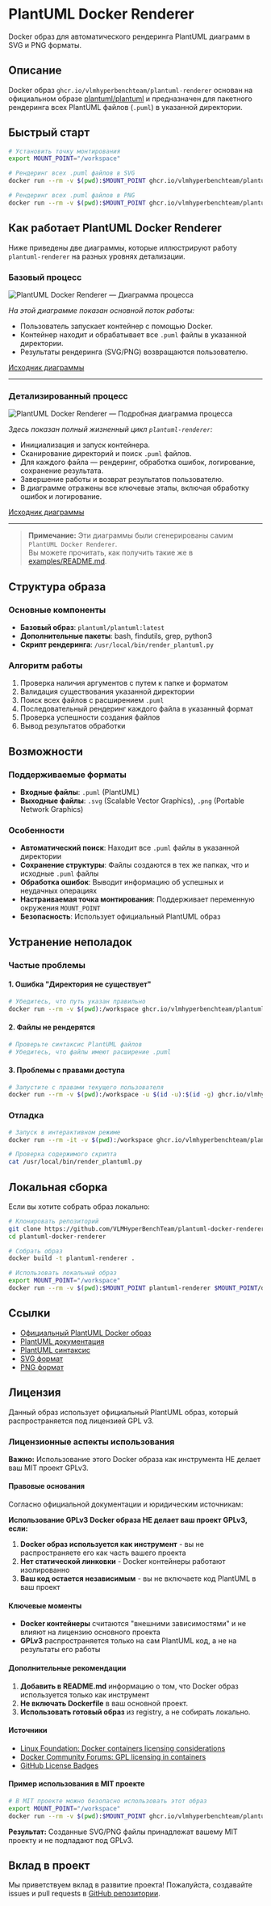 # PlantUML Docker Renderer

Docker образ для автоматического рендеринга PlantUML диаграмм в SVG и PNG форматы.

## Описание

Docker образ `ghcr.io/vlmhyperbenchteam/plantuml-renderer` основан на официальном образе [plantuml/plantuml](https://hub.docker.com/r/plantuml/plantuml) и предназначен для пакетного рендеринга всех PlantUML файлов (`.puml`) в указанной директории.

## Быстрый старт

```bash
# Установить точку монтирования
export MOUNT_POINT="/workspace"

# Рендеринг всех .puml файлов в SVG
docker run --rm -v $(pwd):$MOUNT_POINT ghcr.io/vlmhyperbenchteam/plantuml-renderer:latest $MOUNT_POINT/docs/architecture/diagrams svg

# Рендеринг всех .puml файлов в PNG
docker run --rm -v $(pwd):$MOUNT_POINT ghcr.io/vlmhyperbenchteam/plantuml-renderer:latest $MOUNT_POINT/docs/architecture/diagrams png
```

## Как работает PlantUML Docker Renderer

Ниже приведены две диаграммы, которые иллюстрируют работу `plantuml-renderer` на разных уровнях детализации.

### Базовый процесс

![PlantUML Docker Renderer — Диаграмма процесса](examples/process_simple.svg)

_На этой диаграмме показан основной поток работы:_
- Пользователь запускает контейнер с помощью Docker.
- Контейнер находит и обрабатывает все `.puml` файлы в указанной директории.
- Результаты рендеринга (SVG/PNG) возвращаются пользователю.

[Исходник диаграммы](examples/process_simple.puml)

---

### Детализированный процесс

![PlantUML Docker Renderer — Подробная диаграмма процесса](examples/process_detailed.svg)

_Здесь показан полный жизненный цикл `plantuml-renderer`:_
- Инициализация и запуск контейнера.
- Сканирование директорий и поиск `.puml` файлов.
- Для каждого файла — рендеринг, обработка ошибок, логирование, сохранение результата.
- Завершение работы и возврат результатов пользователю.
- В диаграмме отражены все ключевые этапы, включая обработку ошибок и логирование.

[Исходник диаграммы](examples/process_detailed.puml)

---

> **Примечание:**
> Эти диаграммы были сгенерированы самим `PlantUML Docker Renderer`.  
> Вы можете прочитать, как получить такие же в [examples/README.md](examples/README.md).

## Структура образа

### Основные компоненты

- **Базовый образ**: `plantuml/plantuml:latest`
- **Дополнительные пакеты**: bash, findutils, grep, python3
- **Скрипт рендеринга**: `/usr/local/bin/render_plantuml.py`

### Алгоритм работы

1. Проверка наличия аргументов с путем к папке и форматом
2. Валидация существования указанной директории
3. Поиск всех файлов с расширением `.puml`
4. Последовательный рендеринг каждого файла в указанный формат
5. Проверка успешности создания файлов
6. Вывод результатов обработки

## Возможности

### Поддерживаемые форматы

- **Входные файлы**: `.puml` (PlantUML)
- **Выходные файлы**: `.svg` (Scalable Vector Graphics), `.png` (Portable Network Graphics)

### Особенности

- **Автоматический поиск**: Находит все `.puml` файлы в указанной директории
- **Сохранение структуры**: Файлы создаются в тех же папках, что и исходные `.puml` файлы
- **Обработка ошибок**: Выводит информацию об успешных и неудачных операциях
- **Настраиваемая точка монтирования**: Поддерживает переменную окружения `MOUNT_POINT`
- **Безопасность**: Использует официальный PlantUML образ

## Устранение неполадок

### Частые проблемы

#### 1. Ошибка "Директория не существует"

```bash
# Убедитесь, что путь указан правильно
docker run --rm -v $(pwd):/workspace ghcr.io/vlmhyperbenchteam/plantuml-renderer:latest /workspace/correct/path/to/diagrams svg
```

#### 2. Файлы не рендерятся

```bash
# Проверьте синтаксис PlantUML файлов
# Убедитесь, что файлы имеют расширение .puml
```

#### 3. Проблемы с правами доступа

```bash
# Запустите с правами текущего пользователя
docker run --rm -v $(pwd):/workspace -u $(id -u):$(id -g) ghcr.io/vlmhyperbenchteam/plantuml-renderer:latest /workspace/docs/architecture/diagrams svg
```

### Отладка

```bash
# Запуск в интерактивном режиме
docker run --rm -it -v $(pwd):/workspace ghcr.io/vlmhyperbenchteam/plantuml-renderer:latest /bin/bash

# Проверка содержимого скрипта
cat /usr/local/bin/render_plantuml.py
```

## Локальная сборка

Если вы хотите собрать образ локально:

```bash
# Клонировать репозиторий
git clone https://github.com/VLMHyperBenchTeam/plantuml-docker-renderer.git
cd plantuml-docker-renderer

# Собрать образ
docker build -t plantuml-renderer .

# Использовать локальный образ
export MOUNT_POINT="/workspace"
docker run --rm -v $(pwd):$MOUNT_POINT plantuml-renderer $MOUNT_POINT/docs/architecture/diagrams svg
```

## Ссылки

- [Официальный PlantUML Docker образ](https://hub.docker.com/r/plantuml/plantuml)
- [PlantUML документация](https://plantuml.com/)
- [PlantUML синтаксис](https://plantuml.com/guide)
- [SVG формат](https://www.w3.org/Graphics/SVG/)
- [PNG формат](https://www.w3.org/Graphics/PNG/)

## Лицензия

Данный образ использует официальный PlantUML образ, который распространяется под лицензией GPL v3.

### Лицензионные аспекты использования

**Важно:** Использование этого Docker образа как инструмента НЕ делает ваш MIT проект GPLv3.

#### Правовые основания

Согласно официальной документации и юридическим источникам:

**Использование GPLv3 Docker образа НЕ делает ваш проект GPLv3, если:**

1. **Docker образ используется как инструмент** - вы не распространяете его как часть вашего проекта
2. **Нет статической линковки** - Docker контейнеры работают изолированно
3. **Ваш код остается независимым** - вы не включаете код PlantUML в ваш проект

#### Ключевые моменты

- **Docker контейнеры** считаются "внешними зависимостями" и не влияют на лицензию основного проекта
- **GPLv3** распространяется только на сам PlantUML код, а не на результаты его работы

#### Дополнительные рекомендации

1. **Добавить в README.md** информацию о том, что Docker образ используется только как инструмент
2. **Не включать Dockerfile** в ваш основной проект.
3. **Использовать готовый образ** из registry, а не собирать локально.

#### Источники

- [Linux Foundation: Docker containers licensing considerations](https://www.linuxfoundation.org/resources/publications/docker-containers-what-are-the-open-source-licensing-considerations)
- [Docker Community Forums: GPL licensing in containers](https://forums.docker.com/t/what-kind-of-software-license-applies-to-a-proprietary-software-installed-on-a-gpl-licensed-os-which-is-distributed-as-a-docker-image/6160)
- [GitHub License Badges](https://gist.github.com/lukas-h/2a5d00690736b4c3a7ba)

#### Пример использования в MIT проекте

```bash
# В MIT проекте можно безопасно использовать этот образ
export MOUNT_POINT="/workspace"
docker run --rm -v $(pwd):$MOUNT_POINT ghcr.io/vlmhyperbenchteam/plantuml-renderer:latest $MOUNT_POINT/docs/diagrams svg
```

**Результат:** Созданные SVG/PNG файлы принадлежат вашему MIT проекту и не подпадают под GPLv3.

## Вклад в проект

Мы приветствуем вклад в развитие проекта! Пожалуйста, создавайте issues и pull requests в [GitHub репозитории](https://github.com/VLMHyperBenchTeam/plantuml-docker-renderer). 